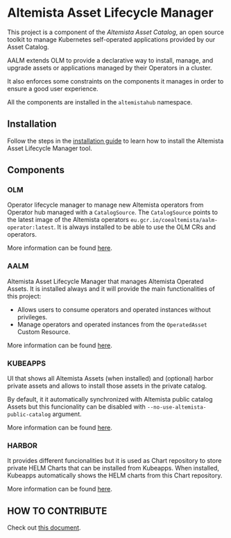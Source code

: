 # Altemista Asset Lifecycle Manager
This project is a component of the *Altemista Asset Catalog*, an open source toolkit to manage Kubernetes self-operated applications provided by our Asset Catalog.

AALM extends OLM to provide a declarative way to install, manage, and upgrade assets or applications managed by their Operators in a cluster.

It also enforces some constraints on the components it manages in order to ensure a good user experience.

All the components are installed in the `altemistahub` namespace.

## Installation
Follow the steps in the [installation guide](docs/install-aalm.md) to learn how to install the Altemista Asset Lifecycle Manager tool. 

## Components

### OLM
Operator lifecycle manager to manage new Altemista operators from Operator hub managed with a `CatalogSource`. The `CatalogSource` points to the latest image of the Altemista operators `eu.gcr.io/coealtemista/aalm-operator:latest`. It is always installed to be able to use the OLM CRs and operators.

More information can be found [here](https://github.com/operator-framework/operator-lifecycle-manager).

### AALM
Altemista Asset Lifecycle Manager that manages Altemista Operated Assets. It is installed always and it will provide the main functionalities of this project:
- Allows users to consume operators and operated instances without privileges.
- Manage operators and operated instances from the `OperatedAsset` Custom Resource.

More information can be found [here](docs/design/architecture.md).

### KUBEAPPS
UI that shows all Altemista Assets (when installed) and (optional) harbor private assets and allows to install those assets in the private catalog.

By default, it it automatically synchronized with Altemista public catalog Assets but this funcionality can be disabled with `--no-use-altemista-public-catalog` argument.

More information can be found [here](https://github.com/kubeapps/kubeapps).

### HARBOR
It provides different funcionalities but it is used as Chart repository to store private HELM Charts that can be installed from Kubeapps. When installed, Kubeapps automatically shows the HELM charts from this Chart repository.

More information can be found [here](https://github.com/goharbor/harbor).

## HOW TO CONTRIBUTE
Check out [this document](docs/CONTRIBUTING.md).
